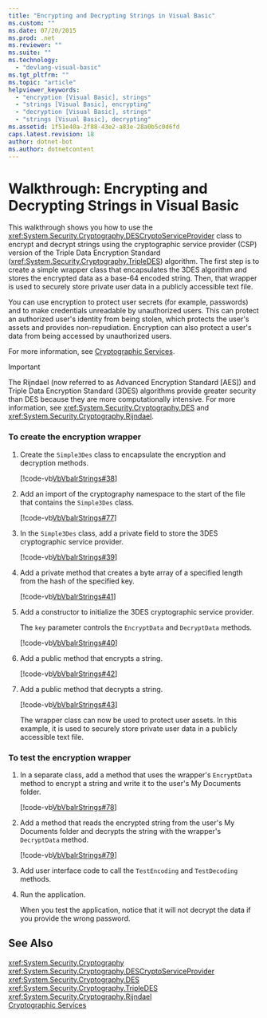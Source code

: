```yaml
---
title: "Encrypting and Decrypting Strings in Visual Basic"
ms.custom: ""
ms.date: 07/20/2015
ms.prod: .net
ms.reviewer: ""
ms.suite: ""
ms.technology: 
  - "devlang-visual-basic"
ms.tgt_pltfrm: ""
ms.topic: "article"
helpviewer_keywords: 
  - "encryption [Visual Basic], strings"
  - "strings [Visual Basic], encrypting"
  - "decryption [Visual Basic], strings"
  - "strings [Visual Basic], decrypting"
ms.assetid: 1f51e40a-2f88-43e2-a83e-28a0b5c0d6fd
caps.latest.revision: 18
author: dotnet-bot
ms.author: dotnetcontent
---
```

# Walkthrough: Encrypting and Decrypting Strings in Visual Basic
This walkthrough shows you how to use the <xref:System.Security.Cryptography.DESCryptoServiceProvider> class to encrypt and decrypt strings using the cryptographic service provider (CSP) version of the Triple Data Encryption Standard (<xref:System.Security.Cryptography.TripleDES>) algorithm. The first step is to create a simple wrapper class that encapsulates the 3DES algorithm and stores the encrypted data as a base-64 encoded string. Then, that wrapper is used to securely store private user data in a publicly accessible text file.  
  
 You can use encryption to protect user secrets (for example, passwords) and to make credentials unreadable by unauthorized users. This can protect an authorized user's identity from being stolen, which protects the user's assets and provides non-repudiation. Encryption can also protect a user's data from being accessed by unauthorized users.  
  
 For more information, see [Cryptographic Services](../../../../standard/security/cryptographic-services.md).  
  
> [!IMPORTANT]
>  The Rijndael (now referred to as Advanced Encryption Standard [AES]) and Triple Data Encryption Standard (3DES) algorithms provide greater security than DES because they are more computationally intensive. For more information, see <xref:System.Security.Cryptography.DES> and <xref:System.Security.Cryptography.Rijndael>.  
  
### To create the encryption wrapper  
  
1.  Create the `Simple3Des` class to encapsulate the encryption and decryption methods.  
  
     [!code-vb[VbVbalrStrings#38](../../../../visual-basic/language-reference/functions/codesnippet/VisualBasic/walkthrough-encrypting-and-decrypting-strings_1.vb)]  
  
2.  Add an import of the cryptography namespace to the start of the file that contains the `Simple3Des` class.  
  
     [!code-vb[VbVbalrStrings#77](../../../../visual-basic/language-reference/functions/codesnippet/VisualBasic/walkthrough-encrypting-and-decrypting-strings_2.vb)]  
  
3.  In the `Simple3Des` class, add a private field to store the 3DES cryptographic service provider.  
  
     [!code-vb[VbVbalrStrings#39](../../../../visual-basic/language-reference/functions/codesnippet/VisualBasic/walkthrough-encrypting-and-decrypting-strings_3.vb)]  
  
4.  Add a private method that creates a byte array of a specified length from the hash of the specified key.  
  
     [!code-vb[VbVbalrStrings#41](../../../../visual-basic/language-reference/functions/codesnippet/VisualBasic/walkthrough-encrypting-and-decrypting-strings_4.vb)]  
  
5.  Add a constructor to initialize the 3DES cryptographic service provider.  
  
     The `key` parameter controls the `EncryptData` and `DecryptData` methods.  
  
     [!code-vb[VbVbalrStrings#40](../../../../visual-basic/language-reference/functions/codesnippet/VisualBasic/walkthrough-encrypting-and-decrypting-strings_5.vb)]  
  
6.  Add a public method that encrypts a string.  
  
     [!code-vb[VbVbalrStrings#42](../../../../visual-basic/language-reference/functions/codesnippet/VisualBasic/walkthrough-encrypting-and-decrypting-strings_6.vb)]  
  
7.  Add a public method that decrypts a string.  
  
     [!code-vb[VbVbalrStrings#43](../../../../visual-basic/language-reference/functions/codesnippet/VisualBasic/walkthrough-encrypting-and-decrypting-strings_7.vb)]  
  
     The wrapper class can now be used to protect user assets. In this example, it is used to securely store private user data in a publicly accessible text file.  
  
### To test the encryption wrapper  
  
1.  In a separate class, add a method that uses the wrapper's `EncryptData` method to encrypt a string and write it to the user's My Documents folder.  
  
     [!code-vb[VbVbalrStrings#78](../../../../visual-basic/language-reference/functions/codesnippet/VisualBasic/walkthrough-encrypting-and-decrypting-strings_8.vb)]  
  
2.  Add a method that reads the encrypted string from the user's My Documents folder and decrypts the string with the wrapper's `DecryptData` method.  
  
     [!code-vb[VbVbalrStrings#79](../../../../visual-basic/language-reference/functions/codesnippet/VisualBasic/walkthrough-encrypting-and-decrypting-strings_9.vb)]  
  
3.  Add user interface code to call the `TestEncoding` and `TestDecoding` methods.  
  
4.  Run the application.  
  
     When you test the application, notice that it will not decrypt the data if you provide the wrong password.  
  
## See Also  
 <xref:System.Security.Cryptography>  
 <xref:System.Security.Cryptography.DESCryptoServiceProvider>  
 <xref:System.Security.Cryptography.DES>  
 <xref:System.Security.Cryptography.TripleDES>  
 <xref:System.Security.Cryptography.Rijndael>  
 [Cryptographic Services](../../../../standard/security/cryptographic-services.md)
